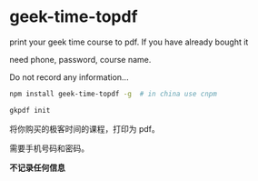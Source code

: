 # geek-time-topdf
print your geek time course to pdf. If you have already bought it

need phone, password, course name.

Do not record any information...

```sh
npm install geek-time-topdf -g  # in china use cnpm

gkpdf init
```

将你购买的极客时间的课程，打印为 pdf。

需要手机号码和密码。

**不记录任何信息**